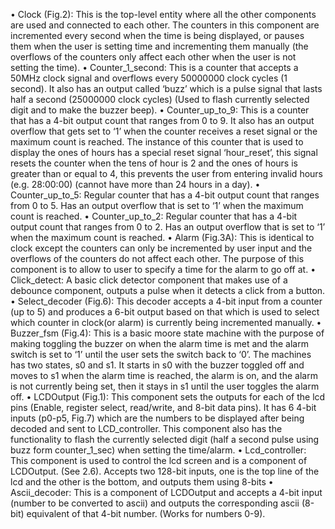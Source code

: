• Clock (Fig.2): This is the top-level entity where all the other components are used and connected to each other. The counters in this component are incremented every second when the time is being displayed, or pauses them when the user is setting time and incrementing them manually (the overflows of the counters only affect each other when the user is not setting the time).
• Counter_1_second: This is a counter that accepts a 50MHz clock signal and overflows every 50000000 clock cycles (1 second). It also has an output called ‘buzz’ which is a pulse signal that lasts half a second (25000000 clock cycles) (Used to flash currently selected digit and to make the buzzer beep).
• Counter_up_to_9: This is a counter that has a 4-bit output count that ranges from 0 to 9. It also has an output overflow that gets set to ‘1’ when the counter receives a reset signal or the maximum count is reached. The instance of this counter that is used to display the ones of hours has a special reset signal ‘hour_reset’, this signal resets the counter when the tens of hour is 2 and the ones of hours is greater than or equal to 4, this prevents the user from entering invalid hours (e.g. 28:00:00) (cannot have more than 24 hours in a day).
• Counter_up_to_5: Regular counter that has a 4-bit output count that ranges from 0 to 5. Has an output overflow that is set to ‘1’ when the maximum count is reached.
• Counter_up_to_2: Regular counter that has a 4-bit output count that ranges from 0 to 2. Has an output overflow that is set to ‘1’ when the maximum count is reached.
• Alarm (Fig.3A): This is identical to clock except the counters can only be incremented by user input and the overflows of the counters do not affect each other. The purpose of this component is to allow to user to specify a time for the alarm to go off at.
• Click_detect: A basic click detector component that makes use of a debounce component, outputs a pulse when it detects a click from a button.
• Select_decoder (Fig.6): This decoder accepts a 4-bit input from a counter (up to 5) and produces a 6-bit output based on that which is used to select which counter in clock(or alarm) is currently being incremented manually.
• Buzzer_fsm (Fig.4): This is a basic moore state machine with the purpose of making toggling the buzzer on when the alarm time is met and the alarm switch is set to ‘1’ until the user sets the switch back to ‘0’. The machines has two states, s0 and s1. It starts in s0 with the buzzer toggled off and moves to s1 when the alarm time is reached, the alarm is on, and the alarm is not currently being set, then it stays in s1 until the user toggles the alarm off.
• LCDOutput (Fig.1): This component sets the outputs for  each of the lcd pins (Enable, register select, read/write, and 8-bit data pins). It has 6 4-bit inputs (p0-p5, Fig.7) which are the numbers to be displayed after being decoded and sent to LCD_controller. This component also has the functionality to flash the currently selected digit (half a second pulse using buzz form counter_1_sec) when setting the time/alarm. 
• Lcd_controller: This component is used to control the lcd screen and is a component of LCDOutput. (See 2.6). Accepts two 128-bit inputs, one is the top line of the lcd and the other is the bottom, and outputs them using 8-bits
• Ascii_decoder: This is a component of LCDOutput and accepts a 4-bit input (number to be converted to ascii) and outputs the corresponding ascii (8-bit) equivalent of that 4-bit number. (Works for numbers 0-9).
